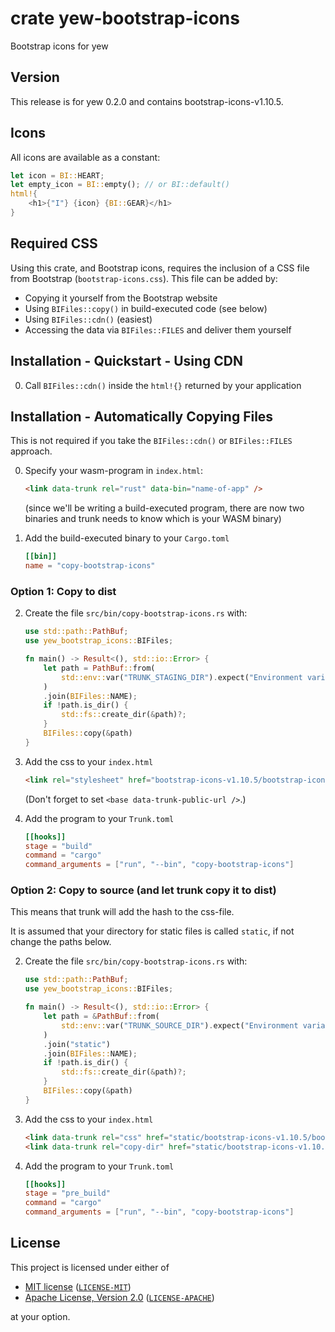 # crate yew-bootstrap-icons

<!-- cargo-rdme start -->

Bootstrap icons for yew

## Version

This release is for yew 0.2.0 and contains bootstrap-icons-v1.10.5.

## Icons

All icons are available as a constant:
```rust
let icon = BI::HEART;
let empty_icon = BI::empty(); // or BI::default()
html!{
    <h1>{"I"} {icon} {BI::GEAR}</h1>
}
```

## Required CSS

Using this crate, and Bootstrap icons, requires the inclusion of a CSS file from Bootstrap (`bootstrap-icons.css`). This file can be added by:

* Copying it yourself from the Bootstrap website
* Using `BIFiles::copy()` in build-executed code (see below)
* Using `BIFiles::cdn()` (easiest)
* Accessing the data via `BIFiles::FILES` and deliver them yourself

## Installation - Quickstart - Using CDN

0. Call `BIFiles::cdn()` inside the `html!{}` returned by your application

## Installation - Automatically Copying Files

This is not required if you take the `BIFiles::cdn()` or `BIFiles::FILES` approach.

0. Specify your wasm-program in `index.html`:
   ```html
   <link data-trunk rel="rust" data-bin="name-of-app" />
   ```
   (since we'll be writing a build-executed program, there are now two binaries and trunk needs to know which is your WASM binary)

1. Add the build-executed binary to your `Cargo.toml`
   ```toml
   [[bin]]
   name = "copy-bootstrap-icons"
   ```

### Option 1: Copy to dist

2. Create the file `src/bin/copy-bootstrap-icons.rs` with:
   ```rust
   use std::path::PathBuf;
   use yew_bootstrap_icons::BIFiles;

   fn main() -> Result<(), std::io::Error> {
       let path = PathBuf::from(
           std::env::var("TRUNK_STAGING_DIR").expect("Environment variable TRUNK_STAGING_DIR"),
       )
       .join(BIFiles::NAME);
       if !path.is_dir() {
           std::fs::create_dir(&path)?;
       }
       BIFiles::copy(&path)
   }
   ```

3. Add the css to your `index.html`
   ```html
   <link rel="stylesheet" href="bootstrap-icons-v1.10.5/bootstrap-icons.css" />
   ```
   (Don't forget to set `<base data-trunk-public-url />`.)

4. Add the program to your `Trunk.toml`
   ```toml
   [[hooks]]
   stage = "build"
   command = "cargo"
   command_arguments = ["run", "--bin", "copy-bootstrap-icons"]
   ```

### Option 2: Copy to source (and let trunk copy it to dist)

This means that trunk will add the hash to the css-file.

It is assumed that your directory for static files is called `static`, if not
change the paths below.

2. Create the file `src/bin/copy-bootstrap-icons.rs` with:
   ```rust
   use std::path::PathBuf;
   use yew_bootstrap_icons::BIFiles;

   fn main() -> Result<(), std::io::Error> {
       let path = &PathBuf::from(
           std::env::var("TRUNK_SOURCE_DIR").expect("Environment variable TRUNK_SOURCE_DIR"),
       )
       .join("static")
       .join(BIFiles::NAME);
       if !path.is_dir() {
           std::fs::create_dir(&path)?;
       }
       BIFiles::copy(&path)
   }
   ```

3. Add the css to your `index.html`
   ```html
   <link data-trunk rel="css" href="static/bootstrap-icons-v1.10.5/bootstrap-icons.css" />
   <link data-trunk rel="copy-dir" href="static/bootstrap-icons-v1.10.5/fonts" />
   ```

4. Add the program to your `Trunk.toml`
   ```toml
   [[hooks]]
   stage = "pre_build"
   command = "cargo"
   command_arguments = ["run", "--bin", "copy-bootstrap-icons"]
   ```

<!-- cargo-rdme end -->
## License

This project is licensed under either of

- [MIT license](https://opensource.org/licenses/MIT) ([`LICENSE-MIT`](https://github.com/alexkazik/ownable/blob/main/LICENSE-MIT))
- [Apache License, Version 2.0](https://www.apache.org/licenses/LICENSE-2.0) ([`LICENSE-APACHE`](https://github.com/alexkazik/ownable/blob/main/LICENSE-APACHE))

at your option.
